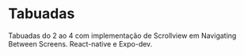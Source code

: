 # Tabuadas
Tabuadas do 2 ao 4 com implementação de Scrollview em Navigating Between Screens. React-native e Expo-dev.
